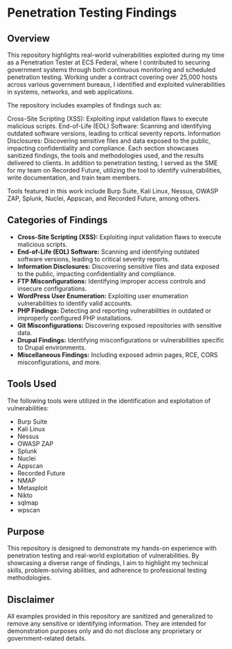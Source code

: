# Penetration Testing Findings

## Overview
This repository highlights real-world vulnerabilities exploited during my time as a Penetration Tester at ECS Federal, where I contributed to securing government systems through both continuous monitoring and scheduled penetration testing. Working under a contract covering over 25,000 hosts across various government bureaus, I identified and exploited vulnerabilities in systems, networks, and web applications.

The repository includes examples of findings such as:

Cross-Site Scripting (XSS): Exploiting input validation flaws to execute malicious scripts.
End-of-Life (EOL) Software: Scanning and identifying outdated software versions, leading to critical severity reports.
Information Disclosures: Discovering sensitive files and data exposed to the public, impacting confidentiality and compliance.
Each section showcases sanitized findings, the tools and methodologies used, and the results delivered to clients. In addition to penetration testing, I served as the SME for my team on Recorded Future, utilizing the tool to identify vulnerabilities, write documentation, and train team members.

Tools featured in this work include Burp Suite, Kali Linux, Nessus, OWASP ZAP, Splunk, Nuclei, Appscan, and Recorded Future, among others.

## Categories of Findings
- **Cross-Site Scripting (XSS):** Exploiting input validation flaws to execute malicious scripts.
- **End-of-Life (EOL) Software:** Scanning and identifying outdated software versions, leading to critical severity reports.
- **Information Disclosures:** Discovering sensitive files and data exposed to the public, impacting confidentiality and compliance.
- **FTP Misconfigurations:** Identifying improper access controls and insecure configurations.
- **WordPress User Enumeration:** Exploiting user enumeration vulnerabilities to identify valid accounts.
- **PHP Findings:** Detecting and reporting vulnerabilities in outdated or improperly configured PHP installations.
- **Git Misconfigurations:** Discovering exposed repositories with sensitive data.
- **Drupal Findings:** Identifying misconfigurations or vulnerabilities specific to Drupal environments.
- **Miscellaneous Findings:** Including exposed admin pages, RCE, CORS misconfigurations, and more.

## Tools Used
The following tools were utilized in the identification and exploitation of vulnerabilities:
- Burp Suite
- Kali Linux
- Nessus
- OWASP ZAP
- Splunk
- Nuclei
- Appscan
- Recorded Future
- NMAP
- Metasploit
- Nikto
- sqlmap
- wpscan
  

## Purpose
This repository is designed to demonstrate my hands-on experience with penetration testing and real-world exploitation of vulnerabilities. By showcasing a diverse range of findings, I aim to highlight my technical skills, problem-solving abilities, and adherence to professional testing methodologies.

## Disclaimer
All examples provided in this repository are sanitized and generalized to remove any sensitive or identifying information. They are intended for demonstration purposes only and do not disclose any proprietary or government-related details.
